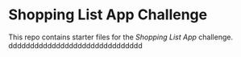 # Shopping List App Challenge

This repo contains starter files for the *Shopping List App* challenge.
ddddddddddddddddddddddddddddddd
